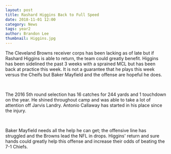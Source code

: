 ```yaml
---
layout: post
title: Rashard Higgins Back to Full Speed
date: 2018-11-01 12:00
category: News
tags: year2
author: Brandon Lee
thumbnail: Higgins.jpg
---
```


The Cleveland Browns receiver corps has been lacking as of late but if Rashard Higgins is able to return, the team could greatly benefit. Higgins has been sidelined the past 3 weeks with a sprained MCL but has been back at practice this week. It is not a guarantee that he plays this week versus the Cheifs but Baker Mayfield and the offense are hopeful he does.

<br>

The 2016 5th round selection has 16 catches for 244 yards and 1 touchdown on the year. He shined throughout camp and was able to take a lot of attention off Jarvis Landry. Antonio Callaway has started in his place since the injury.

<br>

Baker Mayfield needs all the help he can get; the offensive line has struggled and the Browns lead the NFL in drops. Higgins' return and sure hands could greatly help this offense and increase their odds of beating the 7-1 Chiefs. 

